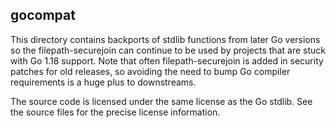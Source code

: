 ## gocompat ##

This directory contains backports of stdlib functions from later Go versions so
the filepath-securejoin can continue to be used by projects that are stuck with
Go 1.18 support. Note that often filepath-securejoin is added in security
patches for old releases, so avoiding the need to bump Go compiler requirements
is a huge plus to downstreams.

The source code is licensed under the same license as the Go stdlib. See the
source files for the precise license information.
